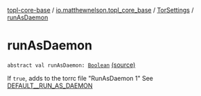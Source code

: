 [topl-core-base](../../index.md) / [io.matthewnelson.topl_core_base](../index.md) / [TorSettings](index.md) / [runAsDaemon](./run-as-daemon.md)

# runAsDaemon

`abstract val runAsDaemon: `[`Boolean`](https://kotlinlang.org/api/latest/jvm/stdlib/kotlin/-boolean/index.html) [(source)](https://github.com/05nelsonm/TorOnionProxyLibrary-Android/blob/master/topl-core-base/src/main/java/io/matthewnelson/topl_core_base/TorSettings.kt#L462)

If `true`, adds to the torrc file "RunAsDaemon 1"
See [DEFAULT__RUN_AS_DAEMON](-d-e-f-a-u-l-t__-r-u-n_-a-s_-d-a-e-m-o-n.md)

